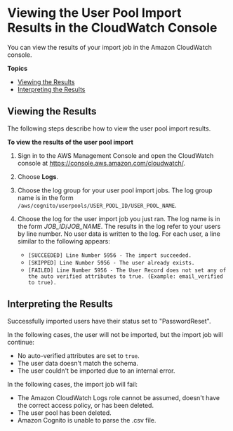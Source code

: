 # Viewing the User Pool Import Results in the CloudWatch Console<a name="cognito-user-pools-using-import-tool-cloudwatch"></a>

You can view the results of your import job in the Amazon CloudWatch console\.

**Topics**
+ [Viewing the Results](#cognito-user-pools-using-import-tool-viewing-the-results)
+ [Interpreting the Results](#cognito-user-pools-using-import-tool-interpreting-the-results)

## Viewing the Results<a name="cognito-user-pools-using-import-tool-viewing-the-results"></a>

The following steps describe how to view the user pool import results\.

**To view the results of the user pool import**

1. Sign in to the AWS Management Console and open the CloudWatch console at [https://console\.aws\.amazon\.com/cloudwatch/](https://console.aws.amazon.com/cloudwatch/)\.

1. Choose **Logs**\.

1. Choose the log group for your user pool import jobs\. The log group name is in the form `/aws/cognito/userpools/USER_POOL_ID/USER_POOL_NAME`\.

1. Choose the log for the user import job you just ran\. The log name is in the form *JOB\_ID*/*JOB\_NAME*\. The results in the log refer to your users by line number\. No user data is written to the log\. For each user, a line similar to the following appears:
   + `[SUCCEEDED] Line Number 5956 - The import succeeded.`
   + `[SKIPPED] Line Number 5956 - The user already exists.`
   + `[FAILED] Line Number 5956 - The User Record does not set any of the auto verified attributes to true. (Example: email_verified to true).`

## Interpreting the Results<a name="cognito-user-pools-using-import-tool-interpreting-the-results"></a>

Successfully imported users have their status set to "PasswordReset"\.

In the following cases, the user will not be imported, but the import job will continue:
+ No auto\-verified attributes are set to `true`\.
+ The user data doesn't match the schema\.
+ The user couldn't be imported due to an internal error\.

In the following cases, the import job will fail:
+ The Amazon CloudWatch Logs role cannot be assumed, doesn't have the correct access policy, or has been deleted\.
+ The user pool has been deleted\.
+ Amazon Cognito is unable to parse the \.csv file\.